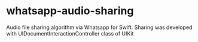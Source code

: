 # whatsapp-audio-sharing
Audio file sharing algorithm via Whatsapp for Swift.
Sharing was developed with UIDocumentInteractionController class of UIKit
